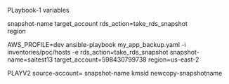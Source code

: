 PLaybook-1 variables

snapshot-name
target_account
rds_action=take_rds_snapshot   
region


AWS_PROFILE=dev ansible-playbook my_app_backup.yaml -i inventories/poc/hosts -e rds_action=take_rds_snapshot snapshot-name=saitest13 target_account=598430799738 region=us-east-2 



PLAYV2
source-account=
snapshot-name
kmsid
newcopy-snapshotname
